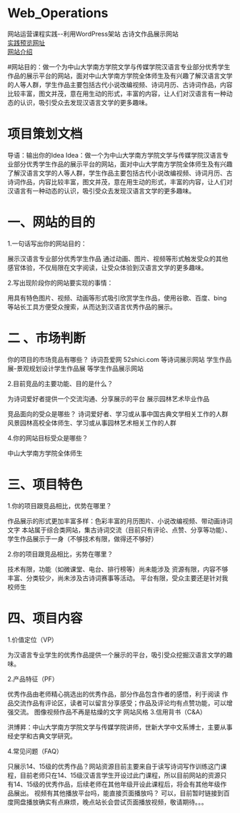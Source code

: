 # Web_Operations
网站运营课程实践--利用WordPress架站 古诗文作品展示网站<br>
[实践预览网址](http：//sophialuu.me/)<br>
[网站介绍](http://sophialuu.me/%E5%85%B3%E4%BA%8E%E7%BD%91%E7%AB%99/%E7%BD%91%E7%AB%99%E4%BB%8B%E7%BB%8D/)

#网站目的：做一个为中山大学南方学院文学与传媒学院汉语言专业部分优秀学生作品的展示平台的网站，面对中山大学南方学院全体师生及有兴趣了解汉语言文学的人等人群，学生作品主要包括古代小说改编视频、诗词月历、古诗词作品，内容比较丰富，图文并茂，意在用生动的形式，丰富的内容，让人们对汉语言有一种动态的认识，吸引受众去发现汉语言文学的更多趣味。<br>





# 项目策划文档
导语：输出你的Idea
Idea：做一个为中山大学南方学院文学与传媒学院汉语言专业部分优秀学生作品的展示平台的网站，面对中山大学南方学院全体师生及有兴趣了解汉语言文学的人等人群，学生作品主要包括古代小说改编视频、诗词月历、古诗词作品，内容比较丰富，图文并茂，意在用生动的形式，丰富的内容，让人们对汉语言有一种动态的认识，吸引受众去发现汉语言文学的更多趣味。



# 一、网站的目的
1.一句话写出你的网站目的：

展示汉语言专业部分优秀学生作品 通过动画、图片、视频等形式触发受众的其他感官体验，不仅局限在文字阅读，让受众体验到汉语言文学的更多趣味。
 

2.写出现阶段你的网站要实现的事情：

用具有特色图片、视频、动画等形式吸引欣赏学生作品，使用谷歌、百度、bing等站长工具方便受众搜索，从而达到汉语言优秀作品的展示。

 

# 二 、市场判断
你的项目的市场竞品有哪些？
诗词吾爱网 52shici.com  等诗词展示网站
学生作品展-景观规划设计学生作品展 等学生作品展示网站
 

2.目前竞品的主要功能、目的是什么？

为诗词爱好者提供一个交流沟通、分享展示的平台
展示园林艺术毕业作品
 

竞品面向的受众是哪些？
诗词爱好者、学习或从事中国古典文学相关工作的人群
风景园林高校全体师生、学习或从事园林艺术相关工作的人群
 

4.你的网站目标受众是哪些？

中山大学南方学院全体师生

 

# 三、项目特色
1.你的项目跟竞品相比，优势在哪里？

作品展示的形式更加丰富多样：色彩丰富的月历图片、小说改编视频、带动画诗词文字
本站属于综合类网站，集古诗词交流（目前只有评论、点赞、分享等功能）、学生作品展示于一身（不够技术有限，做得还不够好）
 

2.你的项目跟竞品相比，劣势在哪里？

技术有限，功能（如微课堂、电台、排行榜等）尚未能涉及
资源有限，内容不够丰富、分类较少，尚未涉及古诗词赛事等活动。
平台有限，受众主要还是针对我校师生
 

# 四、项目内容
1.价值定位（VP）

为汉语言专业学生的优秀作品提供一个展示的平台，吸引受众挖掘汉语言文学的趣味。

2.产品特征（PF）

优秀作品由老师精心挑选出的优秀作品，部分作品包含作者的感悟，利于阅读
作品交流作品有评论区，读者可以留言分享感受；作品及评论均有点赞功能，可以增强交流。
图像视频作品不再是枯燥的文字
网站风格
3.信用背书（C&A）

洪博昇：中山大学南方学院文学与传媒学院讲师，世新大学中文系博士，主要从事经史学和古典文学研究。

4.常见问题（FAQ）

只展示14、15级的优秀作品？网站资源目前主要来自于读写诗词写作训练这门课程，目前老师只在14、15级汉语言学生开设过此门课程，所以目前网站的资源只有14、15级的优秀作品，后续老师在其他年级开设此课程后，将会有其他年级作品展出。
视频有其他播放平台吗，能直接页面播放吗？
可以，目前暂时链接到百度网盘播放确实有点麻烦，晚点站长会尝试页面播放视频，敬请期待。。。
